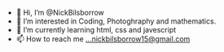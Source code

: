 - 👋 Hi, I’m @NickBilsborrow
- 👀 I’m interested in Coding, Photoghraphy and mathematics.
- 🌱 I’m currently learning html, css and javescript
- 📫 How to reach me ...nickbilsborrow15@gmail.com

<!---
NickBilsborrow/NickBilsborrow is a ✨ special ✨ repository because its `README.md` (this file) appears on your GitHub profile.
You can click the Preview link to take a look at your changes.
--->
